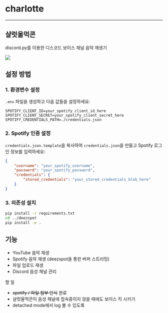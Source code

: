 # charlotte

---------------------------


## 샬럿울먹콘
discord.py를 이용한 디스코드 보이스 채널 음악 재생기

![](https://private-user-images.githubusercontent.com/140505972/418364767-186ec966-6f0e-40d4-953c-fb032ca7c675.png?jwt=eyJhbGciOiJIUzI1NiIsInR5cCI6IkpXVCJ9.eyJpc3MiOiJnaXRodWIuY29tIiwiYXVkIjoicmF3LmdpdGh1YnVzZXJjb250ZW50LmNvbSIsImtleSI6ImtleTUiLCJleHAiOjE3NDA5MzgwNDMsIm5iZiI6MTc0MDkzNzc0MywicGF0aCI6Ii8xNDA1MDU5NzIvNDE4MzY0NzY3LTE4NmVjOTY2LTZmMGUtNDBkNC05NTNjLWZiMDMyY2E3YzY3NS5wbmc_WC1BbXotQWxnb3JpdGhtPUFXUzQtSE1BQy1TSEEyNTYmWC1BbXotQ3JlZGVudGlhbD1BS0lBVkNPRFlMU0E1M1BRSzRaQSUyRjIwMjUwMzAyJTJGdXMtZWFzdC0xJTJGczMlMkZhd3M0X3JlcXVlc3QmWC1BbXotRGF0ZT0yMDI1MDMwMlQxNzQ5MDNaJlgtQW16LUV4cGlyZXM9MzAwJlgtQW16LVNpZ25hdHVyZT1mODA3YTM4ODFhNGI4YjlhYzNjZDU1NzgxNjM1ZTAyNGU3NDhiMjdjMWM3MTVlOWUyNzQxM2U5OWI1M2M0ZjZhJlgtQW16LVNpZ25lZEhlYWRlcnM9aG9zdCJ9.QwXMQ8QFnZrYyH9UzSSUCuaXw43-sfRIWaL2f9gOoiU)

## 설정 방법

### 1. 환경변수 설정
`.env` 파일을 생성하고 다음 값들을 설정하세요:

```env
SPOTIFY_CLIENT_ID=your_spotify_client_id_here
SPOTIFY_CLIENT_SECRET=your_spotify_client_secret_here
SPOTIFY_CREDENTIALS_PATH=./credentials.json
```

### 2. Spotify 인증 설정
`credentials.json.template`을 복사하여 `credentials.json`을 만들고 Spotify 로그인 정보를 입력하세요:

```json
{
    "username": "your_spotify_username",
    "password": "your_spotify_password",
    "credentials": {
        "stored_credentials": "your_stored_credentials_blob_here"
    }
}
```

### 3. 의존성 설치
```bash
pip install -r requirements.txt
cd ../deezspot
pip install -e .
```

## 기능
- YouTube 음악 재생
- Spotify 음악 재생 (deezspot을 통한 버퍼 스트리밍)
- 파일 업로드 재생
- Discord 음성 채널 관리

할 일
- ~~spotify / 파일 첨부 인식~~ 완료
- 샬럿울먹콘이 음성 채널에 접속중이지 않을 때에도 보이스 킥 시키기
- detached mode에서 log 볼 수 있도록
